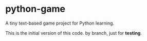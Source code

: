 # python-game
A tiny text-based game project for Python learning.

This is the initial version of this code. by branch, just for **testing**.


